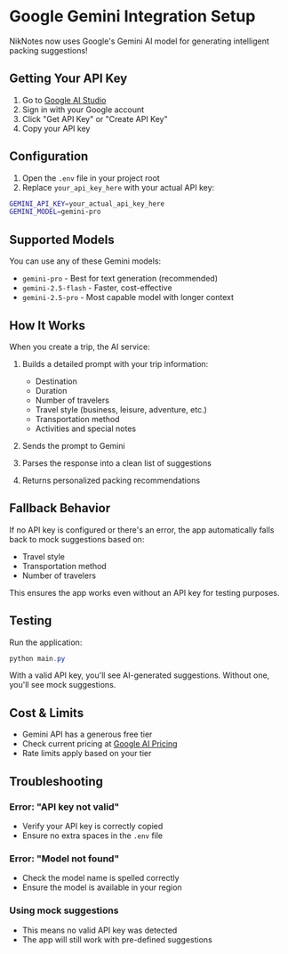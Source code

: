 # Google Gemini Integration Setup

NikNotes now uses Google's Gemini AI model for generating intelligent packing suggestions!

## Getting Your API Key

1. Go to [Google AI Studio](https://makersuite.google.com/app/apikey)
2. Sign in with your Google account
3. Click "Get API Key" or "Create API Key"
4. Copy your API key

## Configuration

1. Open the `.env` file in your project root
2. Replace `your_api_key_here` with your actual API key:

```bash
GEMINI_API_KEY=your_actual_api_key_here
GEMINI_MODEL=gemini-pro
```

## Supported Models

You can use any of these Gemini models:

- `gemini-pro` - Best for text generation (recommended)
- `gemini-2.5-flash` - Faster, cost-effective
- `gemini-2.5-pro` - Most capable model with longer context

## How It Works

When you create a trip, the AI service:

1. Builds a detailed prompt with your trip information:

   - Destination
   - Duration
   - Number of travelers
   - Travel style (business, leisure, adventure, etc.)
   - Transportation method
   - Activities and special notes

2. Sends the prompt to Gemini
3. Parses the response into a clean list of suggestions
4. Returns personalized packing recommendations

## Fallback Behavior

If no API key is configured or there's an error, the app automatically falls back to mock suggestions based on:

- Travel style
- Transportation method
- Number of travelers

This ensures the app works even without an API key for testing purposes.

## Testing

Run the application:

```powershell
python main.py
```

With a valid API key, you'll see AI-generated suggestions. Without one, you'll see mock suggestions.

## Cost & Limits

- Gemini API has a generous free tier
- Check current pricing at [Google AI Pricing](https://ai.google.dev/pricing)
- Rate limits apply based on your tier

## Troubleshooting

### Error: "API key not valid"

- Verify your API key is correctly copied
- Ensure no extra spaces in the `.env` file

### Error: "Model not found"

- Check the model name is spelled correctly
- Ensure the model is available in your region

### Using mock suggestions

- This means no valid API key was detected
- The app will still work with pre-defined suggestions
